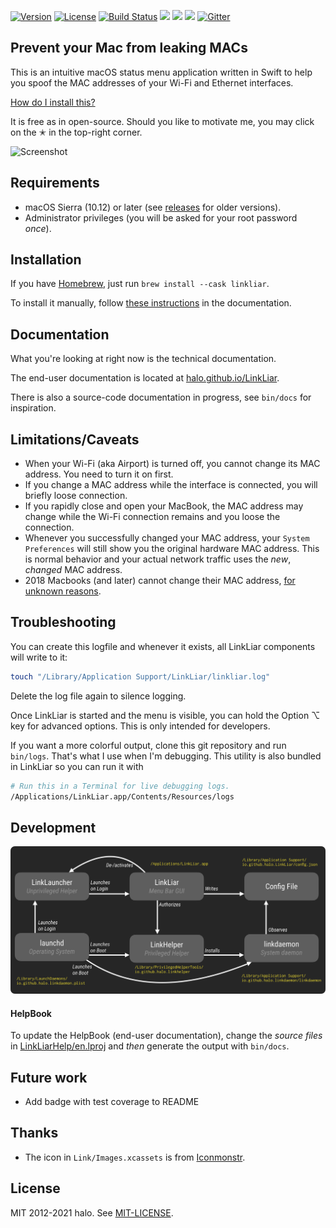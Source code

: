 [![Version](https://img.shields.io/github/release/halo/LinkLiar.svg?style=flat&label=version)](https://github.com/halo/LinkLiar/releases)
[![License](https://img.shields.io/badge/license-MIT-blue.svg?style=flat)](https://github.com/halo/LinkLiar/blob/master/LICENSE.md)
[![Build Status](https://travis-ci.org/halo/LinkLiar.svg?branch=master)](https://travis-ci.org/halo/LinkLiar)
[![](https://img.shields.io/github/issues-raw/halo/LinkLiar.svg)](https://github.com/halo/linkliar/issues)
[![](https://img.shields.io/github/issues-closed-raw/halo/LinkLiar.svg)](https://github.com/halo/linkliar/issues?q=is%3Aissue+is%3Aclosed)
[![](https://img.shields.io/github/last-commit/halo/LinkLiar.svg)](https://github.com/halo/LinkLiar/commits/master)
[![Gitter](https://badges.gitter.im/Join%20Chat.svg)](https://gitter.im/halo/LinkLiar)

## Prevent your Mac from leaking MACs

This is an intuitive macOS status menu application written in Swift to help you spoof the MAC addresses of your Wi-Fi and Ethernet interfaces.

[How do I install this?](#installation)

It is free as in open-source. Should you like to motivate me, you may click on the ✭ in the top-right corner.

![Screenshot](https://cdn.rawgit.com/halo/LinkLiar/master/docs/screenshot_3.0.1.svg)

## Requirements

* macOS Sierra (10.12) or later (see [releases](https://github.com/halo/LinkLiar/releases) for older versions).
* Administrator privileges (you will be asked for your root password *once*).

## Installation

If you have [Homebrew](https://brew.sh), just run `brew install --cask linkliar`.

To install it manually, follow [these instructions](http://halo.github.io/LinkLiar/installation.html) in the documentation.

## Documentation

What you're looking at right now is the technical documentation.

The end-user documentation is located at [halo.github.io/LinkLiar](http://halo.github.io/LinkLiar).

There is also a source-code documentation in progress, see `bin/docs` for inspiration.

## Limitations/Caveats

* When your Wi-Fi (aka Airport) is turned off, you cannot change its MAC address. You need to turn it on first.
* If you change a MAC address while the interface is connected, you will briefly loose connection.
* If you rapidly close and open your MacBook, the MAC address may change while the Wi-Fi connection remains and you loose the connection.
* Whenever you successfully changed your MAC address, your `System Preferences` will still show you the original hardware MAC address.
  This is normal behavior and your actual network traffic uses the *new*, *changed* MAC address.
* 2018 Macbooks (and later) cannot change their MAC address, [for unknown reasons](https://github.com/feross/SpoofMAC/issues/87#issuecomment-485280175).

## Troubleshooting

You can create this logfile and whenever it exists, all  LinkLiar components will write to it:

```bash
touch "/Library/Application Support/LinkLiar/linkliar.log"
```

Delete the log file again to silence logging.

Once LinkLiar is started and the menu is visible, you can hold the Option ⌥ key for advanced options. This is only intended for developers.

If you want a more colorful output, clone this git repository and run `bin/logs`.
That's what I use when I'm debugging.
This utility is also bundled in LinkLiar so you can run it with

```bash
# Run this in a Terminal for live debugging logs.
/Applications/LinkLiar.app/Contents/Resources/logs
```

## Development

![](./docs/modules_20211004c.svg)

#### HelpBook

To update the HelpBook (end-user documentation), change the *source files* in [LinkLiarHelp/en.lproj](https://github.com/halo/LinkLiar/tree/master/LinkLiarHelp/en.lproj) and *then* generate the output with `bin/docs`.

## Future work

* Add badge with test coverage to README

## Thanks

* The icon in `Link/Images.xcassets` is from [Iconmonstr](http://iconmonstr.com).

## License

MIT 2012-2021 halo. See [MIT-LICENSE](https://github.com/halo/LinkLiar/blob/master/LICENSE.md).
